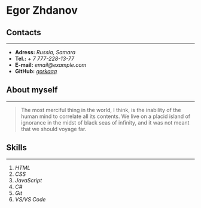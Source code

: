 # Egor Zhdanov

## **Contacts**

---

- **Adress:** _Russia, Samara_
- **Tel.:** _+ 7 777-228-13-77_
- **E-mail:** _email@example.com_
- **GitHub:** _[gorkaqq](https://github.com/gorkaqq/)_

## **About myself**

---

> The most merciful thing in the world, I think, is the inability of the human mind to correlate all its contents. We live on a placid island of ignorance in the midst of black seas of infinity, and it was not meant that we should voyage far.

## **Skills**

---

1. _HTML_
2. _CSS_
3. _JavaScript_
4. _C#_
5. _Git_
6. _VS/VS Code_
